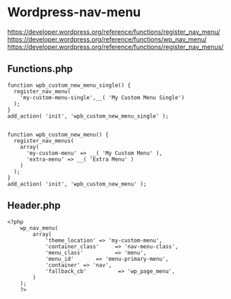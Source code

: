 # Wordpress-nav-menu


https://developer.wordpress.org/reference/functions/register_nav_menu/
https://developer.wordpress.org/reference/functions/wp_nav_menu/
https://developer.wordpress.org/reference/functions/register_nav_menus/

## Functions.php
```
function wpb_custom_new_menu_single() {
  register_nav_menu(
  	'my-custom-menu-single',__( 'My Custom Menu Single') 
  );
}
add_action( 'init', 'wpb_custom_new_menu_single' );


function wpb_custom_new_menu() {
  register_nav_menus(
    array(
      'my-custom-menu' => __( 'My Custom Menu' ),
      'extra-menu' => __( 'Extra Menu' )
    )
  );
}
add_action( 'init', 'wpb_custom_new_menu' );

```

## Header.php
```
<?php 
	wp_nav_menu( 
		array( 
			'theme_location' => 'my-custom-menu',
			'container_class'     => 'nav-menu-class',
			'menu_class'          => 'menu',
			'menu_id'       => 'menu-primary-menu',
			'container' => 'nav',
			'fallback_cb'          => 'wp_page_menu',
		) 
	); 
	?>
```
